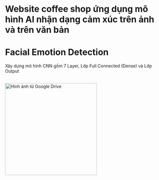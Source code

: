 # Website coffee shop ứng dụng mô hình AI nhận dạng cảm xúc trên ảnh và trên văn bản
<h1>Facial Emotion Detection</h1>
<p>Xây dựng mô hình CNN gồm 7 Layer, Lớp Full Connected (Dense) và Lớp Output </p>
</br>
<img src="https://drive.google.com/uc?export=view&id=1BPoUNED8oJBz--3nS0TW67mIppJIvYPl" 
     alt="Hình ảnh từ Google Drive" 
     width="300">


